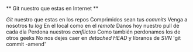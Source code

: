 ** Git nuestro que estas en Internet  **

*Git* nuestro que estas en los repos
Comprimidos sean tus *commits*
Venga a nosotros tu *log*
En el local como en el *remote*
Danos hoy nuestro pull de cada día
Perdona nuestros *conflictos*
Como también perdonamos los de otros geeks
No nos dejes caer en *detached HEAD*
y libranos de *SVN*
'git commit -amend'
